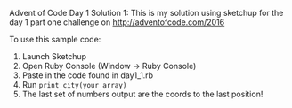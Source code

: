 Advent of Code Day 1 Solution 1: 
This is my solution using sketchup for the day 1 part one challenge on http://adventofcode.com/2016

To use this sample code: 
1. Launch Sketchup
2. Open Ruby Console (Window -> Ruby Console) 
3. Paste in the code found in day1_1.rb
4. Run `print_city(your_array)`
5. The last set of numbers output are the coords to the last position!

